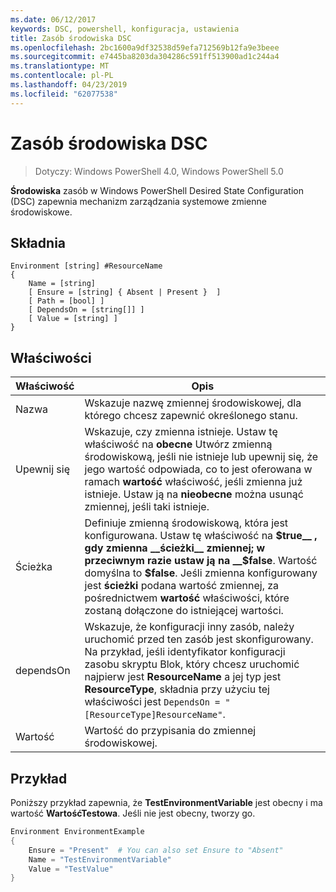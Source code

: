 ```yaml
---
ms.date: 06/12/2017
keywords: DSC, powershell, konfiguracja, ustawienia
title: Zasób środowiska DSC
ms.openlocfilehash: 2bc1600a9df32538d59efa712569b12fa9e3beee
ms.sourcegitcommit: e7445ba8203da304286c591ff513900ad1c244a4
ms.translationtype: MT
ms.contentlocale: pl-PL
ms.lasthandoff: 04/23/2019
ms.locfileid: "62077538"
---
```

# <a name="dsc-environment-resource"></a>Zasób środowiska DSC

> Dotyczy: Windows PowerShell 4.0, Windows PowerShell 5.0

__Środowiska__ zasób w Windows PowerShell Desired State Configuration (DSC) zapewnia mechanizm zarządzania systemowe zmienne środowiskowe.

## <a name="syntax"></a>Składnia
``` mof
Environment [string] #ResourceName
{
    Name = [string]
    [ Ensure = [string] { Absent | Present }  ]
    [ Path = [bool] ]
    [ DependsOn = [string[]] ]
    [ Value = [string] ]
}
```

## <a name="properties"></a>Właściwości

|  Właściwość  |  Opis   |
|---|---|
| Nazwa| Wskazuje nazwę zmiennej środowiskowej, dla którego chcesz zapewnić określonego stanu.|
| Upewnij się| Wskazuje, czy zmienna istnieje. Ustaw tę właściwość na __obecne__ Utwórz zmienną środowiskową, jeśli nie istnieje lub upewnij się, że jego wartość odpowiada, co to jest oferowana w ramach __wartość__ właściwość, jeśli zmienna już istnieje. Ustaw ją na __nieobecne__ można usunąć zmiennej, jeśli taki istnieje.|
| Ścieżka| Definiuje zmienną środowiskową, która jest konfigurowana. Ustaw tę właściwość na __$true__ , gdy zmienna __ścieżki__ zmiennej; w przeciwnym razie ustaw ją na __$false__. Wartość domyślna to __$false__. Jeśli zmienna konfigurowany jest __ścieżki__ podana wartość zmiennej, za pośrednictwem __wartość__ właściwości, które zostaną dołączone do istniejącej wartości.|
| dependsOn | Wskazuje, że konfiguracji inny zasób, należy uruchomić przed ten zasób jest skonfigurowany. Na przykład, jeśli identyfikator konfiguracji zasobu skryptu Blok, który chcesz uruchomić najpierw jest __ResourceName__ a jej typ jest __ResourceType__, składnia przy użyciu tej właściwości jest `DependsOn = "[ResourceType]ResourceName"`.|
| Wartość| Wartość do przypisania do zmiennej środowiskowej.|

## <a name="example"></a>Przykład

Poniższy przykład zapewnia, że __TestEnvironmentVariable__ jest obecny i ma wartość __WartośćTestowa__. Jeśli nie jest obecny, tworzy go.

```powershell
Environment EnvironmentExample
{
    Ensure = "Present"  # You can also set Ensure to "Absent"
    Name = "TestEnvironmentVariable"
    Value = "TestValue"
}
```
